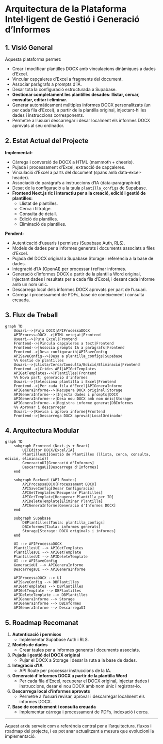 # Arquitectura de la Plataforma Intel·ligent de Gestió i Generació d’Informes

## 1. Visió General

Aquesta plataforma permet:
- Crear i modificar plantilles DOCX amb vinculacions dinàmiques a dades d’Excel.
- Vincular capçaleres d’Excel a fragments del document.
- Associar paràgrafs a prompts d’IA.
- Desar tota la configuració estructurada a Supabase.
- **Gestionar completament les plantilles desades: llistar, cercar, consultar, editar i eliminar.**
- Generar automàticament múltiples informes DOCX personalitzats (un per cada fila d’Excel), a partir de la plantilla original, injectant-hi les dades i instruccions corresponents.
- Permetre a l’usuari descarregar i desar localment els informes DOCX aprovats al seu ordinador.

## 2. Estat Actual del Projecte

**Implementat:**
- Càrrega i conversió de DOCX a HTML (mammoth + cheerio).
- Pujada i processament d’Excel, extracció de capçaleres.
- Vinculació d’Excel a parts del document (spans amb data-excel-header).
- Associació de paràgrafs a instruccions d’IA (data-paragraph-id).
- Desat de la configuració a la taula `plantilla_configs` de Supabase.
- **Frontend Next.js ric i interactiu per a la creació, edició i gestió de plantilles:**
  - Llistat de plantilles.
  - Cerca i filtratge.
  - Consulta de detall.
  - Edició de plantilles.
  - Eliminació de plantilles.

**Pendent:**
- Autenticació d’usuaris i permisos (Supabase Auth, RLS).
- Models de dades per a informes generats i documents associats a files d’Excel.
- Pujada del DOCX original a Supabase Storage i referència a la base de dades.
- Integració d’IA (OpenAI) per processar i refinar informes.
- Generació d’informes DOCX a partir de la plantilla Word original, injectant dades i resultats per a cada fila d’Excel, i desant cada informe amb un nom únic.
- Descarrega local dels informes DOCX aprovats per part de l’usuari.
- Càrrega i processament de PDFs, base de coneixement i consulta creuada.

## 3. Flux de Treball

```mermaid
graph TD
    Usuari-->|Puja DOCX|APIProcessaDOCX
    APIProcessaDOCX-->|HTML netejat|Frontend
    Usuari-->|Puja Excel|Frontend
    Frontend-->|Vincula capçaleres a text|Frontend
    Frontend-->|Associa prompts IA a paràgrafs|Frontend
    Frontend-->|Desa configuració|APISaveConfig
    APISaveConfig-->|Desa a plantilla_configs|Supabase
    %% Gestió de plantilles
    Usuari-->|Llista/Cerca/Consulta/Edició/Eliminació|Frontend
    Frontend-->|Crides API|APIGetTemplates
    APIGetTemplates-->|Plantilles|Frontend
    %% Nova part: generació d'informes
    Usuari-->|Selecciona plantilla i Excel|Frontend
    Frontend-->|Per cada fila d'Excel|APIGeneraInforme
    APIGeneraInforme-->|Recupera DOCX original|Storage
    APIGeneraInforme-->|Injecta dades i prompts|DOCX
    APIGeneraInforme-->|Desa nou DOCX amb nom únic|Storage
    APIGeneraInforme-->|Registra informe generat|DBInformes
    %% Aprovar i descarregar
    Usuari-->|Revisa i aprova informe|Frontend
    Frontend-->|Descarrega DOCX aprovat|LocalOrdinador
```

## 4. Arquitectura Modular

```mermaid
graph TD
    subgraph Frontend (Next.js + React)
        UI[Editor DOCX/Excel/IA]
        PlantillesUI[Gestió de Plantilles (llista, cerca, consulta, edició, eliminació)]
        GeneracioUI[Generació d'Informes]
        DescarregaUI[Descarrega d'Informes]
    end

    subgraph Backend (API Routes)
        APIProcessaDOCX[Processament DOCX]
        APISaveConfig[Desar Configuració]
        APIGetTemplates[Recuperar Plantilles]
        APIGetTemplate[Recuperar Plantilla per ID]
        APIDeleteTemplate[Eliminar Plantilla]
        APIGeneraInforme[Generació d'Informes DOCX]
    end

    subgraph Supabase
        DBPlantilles[Taula: plantilla_configs]
        DBInformes[Taula: informes generats]
        Storage[Storage: DOCX originals i informes]
    end

    UI --> APIProcessaDOCX
    PlantillesUI --> APIGetTemplates
    PlantillesUI --> APIGetTemplate
    PlantillesUI --> APIDeleteTemplate
    UI --> APISaveConfig
    GeneracioUI --> APIGeneraInforme
    DescarregaUI --> APIGeneraInforme

    APIProcessaDOCX --> UI
    APISaveConfig --> DBPlantilles
    APIGetTemplates --> DBPlantilles
    APIGetTemplate --> DBPlantilles
    APIDeleteTemplate --> DBPlantilles
    APIGeneraInforme --> Storage
    APIGeneraInforme --> DBInformes
    APIGeneraInforme --> DescarregaUI
```

## 5. Roadmap Recomanat

1. **Autenticació i permisos**
   - Implementar Supabase Auth i RLS.
2. **Models de dades**
   - Crear taules per a informes generats i documents associats.
3. **Pujada i gestió del DOCX original**
   - Pujar el DOCX a Storage i desar la ruta a la base de dades.
4. **Integració d’IA**
   - API Route per processar instruccions de la IA.
5. **Generació d’informes DOCX a partir de la plantilla Word**
   - Per cada fila d’Excel, recuperar el DOCX original, injectar dades i instruccions, desar el nou DOCX amb nom únic i registrar-lo.
6. **Descarrega local d’informes aprovats**
   - Permetre a l’usuari revisar, aprovar i descarregar localment els informes DOCX.
7. **Base de coneixement i consulta creuada**
   - Implementar càrrega i processament de PDFs, indexació i cerca.

---

Aquest arxiu serveix com a referència central per a l’arquitectura, fluxos i roadmap del projecte, i es pot anar actualitzant a mesura que evolucioni la implementació.